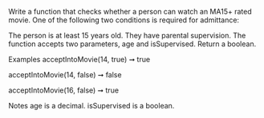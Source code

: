 Write a function that checks whether a person can watch an MA15+ rated movie. One of the following two conditions is required for admittance:

The person is at least 15 years old.
They have parental supervision.
The function accepts two parameters, age and isSupervised. Return a boolean.

Examples
acceptIntoMovie(14, true) ➞ true

acceptIntoMovie(14, false) ➞ false

acceptIntoMovie(16, false) ➞ true

Notes
age is a decimal.
isSupervised is a boolean.
